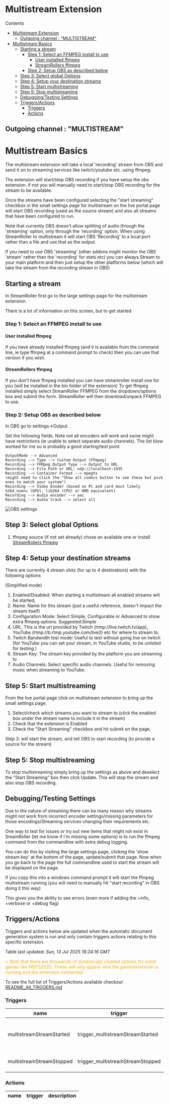 <!-- this file will be auto updated for triggers and actions when the apidocs automatic
document builder is run.
To have the triggers and actions inserted do not remove the tags 'ReplaceTAGFor...' below
To run go to 'StreamRoller\docs\apidocs' and run 'node readmebuilder.mjs'
The script will parse files in the extensions directory looking for "triggersandactions ="
if found it will attempt to load hte file and use the exported 'triggersandactions' variable
to create the tables shown in the parsed README.md files
This was the only way I could find to autoupdate the triggers and actions lists
 -->
# Multistream Extension

Contents

- [Multistream Extension](#multistream-extension)
  - [Outgoing channel : "MULTISTREAM"](#outgoing-channel--multistream)
- [Multistream Basics](#multistream-basics)
  - [Starting a stream](#starting-a-stream)
    - [Step 1: Select an FFMPEG install to use](#step-1-select-an-ffmpeg-install-to-use)
      - [User installed ffmpeg](#user-installed-ffmpeg)
      - [StreamRollers ffmpeg](#streamrollers-ffmpeg)
    - [Step 2: Setup OBS as described below](#step-2-setup-obs-as-described-below)
  - [Step 3: Select global Options](#step-3-select-global-options)
  - [Step 4: Setup your destination streams](#step-4-setup-your-destination-streams)
  - [Step 5: Start multistreaming](#step-5-start-multistreaming)
  - [Step 5: Stop multistreaming](#step-5-stop-multistreaming)
  - [Debugging/Testing Settings](#debuggingtesting-settings)
  - [Triggers/Actions](#triggersactions)
    - [Triggers](#triggers)
    - [Actions](#actions)

## Outgoing channel : "MULTISTREAM"

# Multistream Basics

The multistream extension will take a local 'recording' stream from OBS and send it on to streaming services like twitch/youtube etc. using ffmpeg.

Ths extension will start/stop OBS recording if you have setup the obs extension. if not you will manually need to start/stop OBS recording for the stream to be available.

Once the streams have been configured selecting the "start streaming" checkbox in the small settings page for multistream on the live portal page will start OBS recording (used as the source stream) and also all streams that have been configured to run.

Note that currently OBS doesn't allow splitting of audio through the 'streaming' option, only through the 'recording' option. When using StreamRoller to multistream it will start OBS 'Recording' to a local port rather than a file and use that as the output.

If you need to use OBS 'streaming' (other addons might monitor the OBS 'stream' rather than the 'recording' for stats etc) you can always Stream to your main platform and then just setup the other platforms below (which will take the stream from the recording stream in OBS)

## Starting a stream

In StreamRoller first go to the large settings page for the multistream extension.

There is a lot of information on this screen, but to get started

### Step 1: Select an FFMPEG install to use

#### User installed ffmpeg

If you have already installed ffmpeg (and it is available from the command line, ie type ffmpeg at a command prompt to check) then you can use that version if you wish.

#### StreamRollers ffmpeg

If you don't have ffmpeg installed you can have streamroller install one for you (will be installed in the bin folder of the extension)
To get ffmpeg installed simply select StreamRoller FFMPEG from the dropdown/options box and submit the form. StreamRoller will then download/unpack FFMPEG to use.

### Step 2: Setup OBS as described below

In OBS go to settings->Output.

Set the following fields. Note not all encoders will work and some might have restrictions (ie unable to select separate audio channels). The list blow worked for me so is probably a good starting/test point

```text
OutputMode --> Advanced
Recording --> Type --> Custom Output (FFmpeg)
Recording --> FFMpeg Output Type --> Output to URL 
Recording --> File Path or URL: udp://localhost:1935
Recording --> Container Format --> mpegts
(might need to click the "Show all codecs button to see these but pick ones to match your system")
Recording --> Video Enoder (based on PC and card most likely h264_nvenc (GPU), lib264 (CPU) or AMD equivalent)
Recording --> Audio encoder --> aac
Recording --> Audio track --> select all
```

<img src="https://raw.githubusercontent.com/SilenusTA/StreamRoller/refs/heads/master/extensions/multistream/images/OBS_Settings.png" title="OBS settings" alt="OBS settings">

## Step 3: Select global Options

1) ffmpeg source (if not set already) chose an available one or install [StreamRollers ffmpeg](#streamrollers-ffmpeg)

## Step 4: Setup your destination streams

There are currently 4 stream slots (for up to 4 destinations) with the following options

(Simplified mode)

1) Enabled/Disabled: When starting a multistream all enabled streams will be started;
2) Name: Name for this stream (just a useful reference, doesn't impact the stream itself)
3) Configuration Mode: Select Simple, Configurable or Advanced to show extra ffmpeg options. Suggested:Simple
4) URL: This is the url provided by Twitch (rtmp://live.twitch.tv/app), YouTube (rtmp://b.rtmp.youtube.com/live2) etc for where to stream to.
5) Twitch Bandwidth test mode: Useful to test without going live on twitch (for YouTube you can set your stream, in YouTube studio, to be unlisted for testing )
6) Stream Key: The stream key provided by the platform you are streaming to
7) Audio Channels: Select specific audio channels. Useful for removing music when streaming to YouTube.

## Step 5: Start multistreaming

From the live portal page click on multistream extension to bring up the small settings page.

1) Select/check which streams you want to stream to (click the enabled box under the stream name to include it in the stream)
2) Check that the extension is Enabled
3) Check the "Start Streaming" checkbox and hit submit on the page.

Step 3: will start the stream, and tell OBS to start recording (to provide a source for the stream)

## Step 5: Stop multistreaming

To stop multistreaming simply bring up the settings as above and deselect the "Start Streaming" box then click Update. This will stop the stream and also stop OBS recording.

## Debugging/Testing Settings

Due to the nature of streaming there can be many reason why streams might not work from incorrect encoder settings/missing parameters for those encodings/Streaming services changing their requirements etc.

One way to test for issues or try out new items that might not exist in SreamRoller (let me know if i'm missing some options) is to run the ffmpeg command from the commandline with extra debug logging.

You can do this by visiting the large settings page, clicking the 'show stream key' at the bottom of the page, update/submit that page. Now when you go back to the page the full commandline used to start the stream will be displayed on the page.

If you copy this into a windows command prompt it will start the ffmpeg multistream running (you will need to manually hit "start recording" in OBS doing it this way)

This gives you the ability to see errors (even more if adding the +info, +verbose or +debug flag)

## Triggers/Actions



Triggers and actions below are updated when the automatic document generation system is run and only contain triggers actions relating to this specific extension.

Table last updated: *Sun, 13 Jul 2025 18:24:16 GMT*

<div style='color:orange'>> Note that there are thousands of dynamically created options for some games like MSFS2020. These will only appear whe the game/extension is running and the extension connected.</div>

To see the full list of Triggers/Actions available checkout [README_All_TRIGGERS.md](https://github.com/SilenusTA/StreamRoller/blob/master/README_All_TRIGGERS.md)

### Triggers

| name | trigger | description |
| --- | --- | --- |
| multistreamStreamStarted | trigger_multistreamStreamStarted | A Stream has been started to the destination |
| multistreamStreamStopped | trigger_multistreamStreamStopped | A Stream has been stopped |


### Actions

| name | trigger | description |
| --- | --- | --- |

